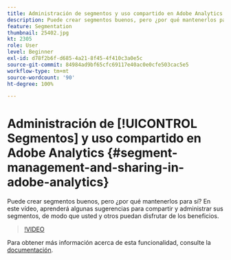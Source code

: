 ```yaml
---
title: Administración de segmentos y uso compartido en Adobe Analytics
description: Puede crear segmentos buenos, pero ¿por qué mantenerlos para sí? En este vídeo, aprenderá algunas sugerencias para compartir y administrar sus segmentos, de modo que usted y otros puedan disfrutar de los beneficios.
feature: Segmentation
thumbnail: 25402.jpg
kt: 2305
role: User
level: Beginner
exl-id: d78f2b6f-d685-4a21-8f45-4f410c3a0e5c
source-git-commit: 84984ad9bf65cfc69117e40ac0e0cfe503cac5e5
workflow-type: tm+mt
source-wordcount: '90'
ht-degree: 100%

---
```


# Administración de [!UICONTROL Segmentos] y uso compartido en Adobe Analytics {#segment-management-and-sharing-in-adobe-analytics}

Puede crear segmentos buenos, pero ¿por qué mantenerlos para sí? En este vídeo, aprenderá algunas sugerencias para compartir y administrar sus segmentos, de modo que usted y otros puedan disfrutar de los beneficios.

>[!VIDEO](https://video.tv.adobe.com/v/25402/?quality=12&learn=on)

Para obtener más información acerca de esta funcionalidad, consulte la [documentación](https://experienceleague.adobe.com/docs/analytics/components/segmentation/segmentation-workflow/seg-manage.html?lang=es).
